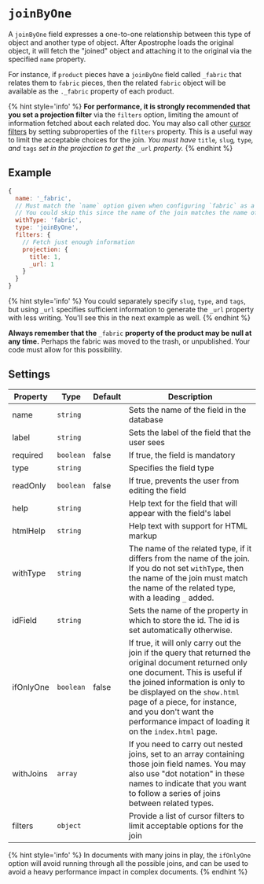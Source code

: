 # `joinByOne`

A `joinByOne` field expresses a one-to-one relationship between this type of object and another type of object. After Apostrophe loads the original object, it will fetch the "joined" object and attaching it to the original via the specified `name` property.

For instance, if `product` pieces have a `joinByOne` field called `_fabric` that relates them to `fabric` pieces, then the related `fabric` object will be available as the `._fabric` property of each product.

{% hint style='info' %}
**For performance, it is strongly recommended that you set a projection filter** via the `filters` option, limiting the amount of information fetched about each related doc. You may also call other [cursor filters](../../modules/apostrophe-docs/server-apostrophe-cursor.md) by setting subproperties of the `filters` property. This is a useful way to limit the acceptable choices for the join. _You must have_ `title`_,_ `slug`_,_ `type`_, and_ `tags` _set in the projection to get the_ `_url` _property._
{% endhint %}

## Example

```javascript
{
  name: '_fabric',
  // Must match the `name` option given when configuring `fabric` as a subclass of pieces.
  // You could skip this since the name of the join matches the name of the other type.
  withType: 'fabric',
  type: 'joinByOne',
  filters: {
    // Fetch just enough information
    projection: {
      title: 1,
      _url: 1
    }
  }
}
```

{% hint style='info' %}
You could separately specify `slug`, `type`, and `tags`, but using `_url` specifies sufficient information to generate the `_url` property with less writing. You'll see this in the next example as well.
{% endhint %}


**Always remember that the** `_fabric` **property of the product may be null at any time.** Perhaps the fabric was moved to the trash, or unpublished. Your code must allow for this possibility.

## Settings

|  Property | Type   | Default | Description | 
|---|---|---|---|
|name | `string` | | Sets the name of the field in the database |
|label | `string` | | Sets the label of the field that the user sees |
|required | `boolean` | false | If true, the field is mandatory |
|type | `string` | | Specifies the field type |
|readOnly | `boolean` | false | If true, prevents the user from editing the field |
|help | `string` | | Help text for the field that will appear with the field's label |
|htmlHelp | `string` | | Help text with support for HTML markup |
|withType | `string` | | The name of the related type, if it differs from the name of the join. If you do not set `withType`, then the name of the join must match the name of the related type, with a leading `_` added.  |
|idField | `string` | | Sets the name of the property in which to store the id. The id is set automatically otherwise. |
|ifOnlyOne | `boolean` | false | If true, it will only carry out the join if the query that returned the original document returned only one document. This is useful if the joined information is only to be displayed on the `show.html` page of a piece, for instance, and you don't want the performance impact of loading it on the `index.html` page. |
|withJoins | `array` |  | If you need to carry out nested joins, set to an array containing those join field names. You may also use "dot notation" in these names to indicate that you want to follow a series of joins between related types.
|filters | `object` | | Provide a list of cursor filters to limit acceptable options for the join |

{% hint style='info' %}
In documents with many joins in play, the `ifOnlyOne` option will avoid running through all the possible joins, and can be used to avoid a heavy performance impact in complex documents.
{% endhint %}
